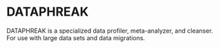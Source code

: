 # DATAPHREAK
DATAPHREAK is a specialized data profiler, meta-analyzer, and cleanser. For use with large data sets and data migrations.
